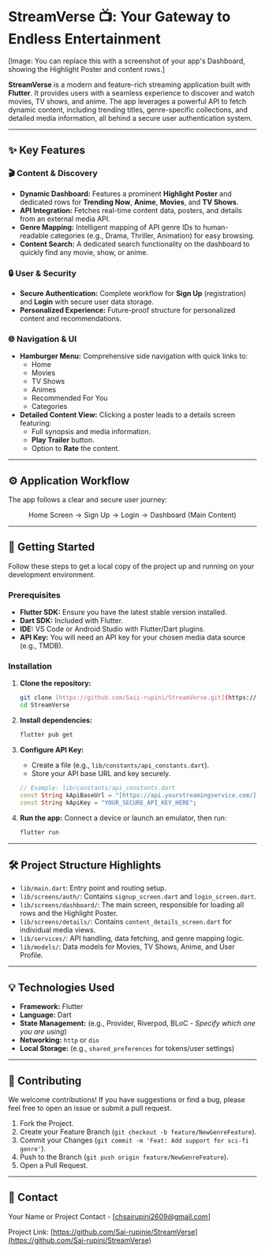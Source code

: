 # StreamVerse 📺: Your Gateway to Endless Entertainment

[Image: You can replace this with a screenshot of your app's Dashboard, showing the Highlight Poster and content rows.]

**StreamVerse** is a modern and feature-rich streaming application built with **Flutter**. It provides users with a seamless experience to discover and watch movies, TV shows, and anime. The app leverages a powerful API to fetch dynamic content, including trending titles, genre-specific collections, and detailed media information, all behind a secure user authentication system.

---

## ✨ Key Features

### 🎬 Content & Discovery
* **Dynamic Dashboard:** Features a prominent **Highlight Poster** and dedicated rows for **Trending Now**, **Anime**, **Movies**, and **TV Shows**.
* **API Integration:** Fetches real-time content data, posters, and details from an external media API.
* **Genre Mapping:** Intelligent mapping of API genre IDs to human-readable categories (e.g., Drama, Thriller, Animation) for easy browsing.
* **Content Search:** A dedicated search functionality on the dashboard to quickly find any movie, show, or anime.

### 🔒 User & Security
* **Secure Authentication:** Complete workflow for **Sign Up** (registration) and **Login** with secure user data storage.
* **Personalized Experience:** Future-proof structure for personalized content and recommendations.

### 🌐 Navigation & UI
* **Hamburger Menu:** Comprehensive side navigation with quick links to:
    * Home
    * Movies
    * TV Shows
    * Animes
    * Recommended For You
    * Categories
* **Detailed Content View:** Clicking a poster leads to a details screen featuring:
    * Full synopsis and media information.
    * **Play Trailer** button.
    * Option to **Rate** the content.

---

## ⚙️ Application Workflow

The app follows a clear and secure user journey:

$$\text{Home Screen} \rightarrow \text{Sign Up} \rightarrow \text{Login} \rightarrow \text{Dashboard (Main Content)}$$

---

## 🚀 Getting Started

Follow these steps to get a local copy of the project up and running on your development environment.

### Prerequisites

* **Flutter SDK:** Ensure you have the latest stable version installed.
* **Dart SDK:** Included with Flutter.
* **IDE:** VS Code or Android Studio with Flutter/Dart plugins.
* **API Key:** You will need an API key for your chosen media data source (e.g., TMDB).

### Installation

1.  **Clone the repository:**
    ```bash
    git clone [https://github.com/Saii-rupini/StreamVerse.git](https://github.com/Sai-rupini/StreamVerse.git)
    cd StreamVerse
    ```

2.  **Install dependencies:**
    ```bash
    flutter pub get
    ```

3.  **Configure API Key:**
    * Create a file (e.g., `lib/constants/api_constants.dart`).
    * Store your API base URL and key securely.
    ```dart
    // Example: lib/constants/api_constants.dart
    const String kApiBaseUrl = "[https://api.yourstreamingservice.com/](https://api.yourstreamingservice.com/)";
    const String kApiKey = "YOUR_SECURE_API_KEY_HERE";
    ```

4.  **Run the app:**
    Connect a device or launch an emulator, then run:
    ```bash
    flutter run
    ```

---

## 🛠 Project Structure Highlights

* `lib/main.dart`: Entry point and routing setup.
* `lib/screens/auth/`: Contains `signup_screen.dart` and `login_screen.dart`.
* `lib/screens/dashboard/`: The main screen, responsible for loading all rows and the Highlight Poster.
* `lib/screens/details/`: Contains `content_details_screen.dart` for individual media views.
* `lib/services/`: API handling, data fetching, and genre mapping logic.
* `lib/models/`: Data models for Movies, TV Shows, Anime, and User Profile.

---

## 💡 Technologies Used

* **Framework:** Flutter
* **Language:** Dart
* **State Management:** (e.g., Provider, Riverpod, BLoC - *Specify which one you are using*)
* **Networking:** `http` or `dio`
* **Local Storage:** (e.g., `shared_preferences` for tokens/user settings)

---

## 🤝 Contributing

We welcome contributions! If you have suggestions or find a bug, please feel free to open an issue or submit a pull request.

1.  Fork the Project.
2.  Create your Feature Branch (`git checkout -b feature/NewGenreFeature`).
3.  Commit your Changes (`git commit -m 'Feat: Add support for sci-fi genre'`).
4.  Push to the Branch (`git push origin feature/NewGenreFeature`).
5.  Open a Pull Request.

---

## 📧 Contact

Your Name or Project Contact - [chsairupini2609@gmail.com]

Project Link: [https://github.com/Sai-rupinie/StreamVerse](https://github.com/Sai-rupini/StreamVerse)
